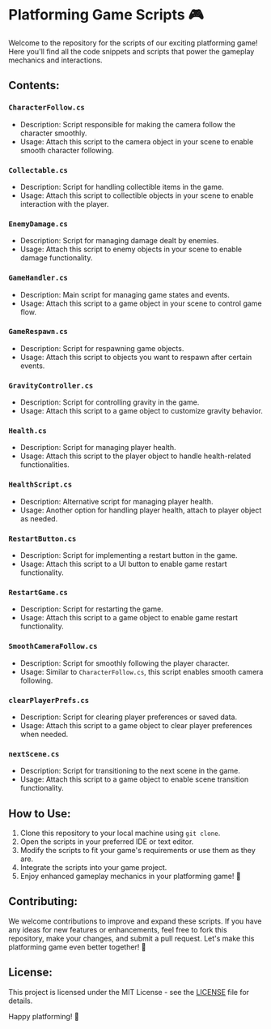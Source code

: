 # Platforming Game Scripts 🎮

Welcome to the repository for the scripts of our exciting platforming game! Here you'll find all the code snippets and scripts that power the gameplay mechanics and interactions.

## Contents:

### `CharacterFollow.cs`
- Description: Script responsible for making the camera follow the character smoothly.
- Usage: Attach this script to the camera object in your scene to enable smooth character following.

### `Collectable.cs`
- Description: Script for handling collectible items in the game.
- Usage: Attach this script to collectible objects in your scene to enable interaction with the player.

### `EnemyDamage.cs`
- Description: Script for managing damage dealt by enemies.
- Usage: Attach this script to enemy objects in your scene to enable damage functionality.

### `GameHandler.cs`
- Description: Main script for managing game states and events.
- Usage: Attach this script to a game object in your scene to control game flow.

### `GameRespawn.cs`
- Description: Script for respawning game objects.
- Usage: Attach this script to objects you want to respawn after certain events.

### `GravityController.cs`
- Description: Script for controlling gravity in the game.
- Usage: Attach this script to a game object to customize gravity behavior.

### `Health.cs`
- Description: Script for managing player health.
- Usage: Attach this script to the player object to handle health-related functionalities.

### `HealthScript.cs`
- Description: Alternative script for managing player health.
- Usage: Another option for handling player health, attach to player object as needed.

### `RestartButton.cs`
- Description: Script for implementing a restart button in the game.
- Usage: Attach this script to a UI button to enable game restart functionality.

### `RestartGame.cs`
- Description: Script for restarting the game.
- Usage: Attach this script to a game object to enable game restart functionality.

### `SmoothCameraFollow.cs`
- Description: Script for smoothly following the player character.
- Usage: Similar to `CharacterFollow.cs`, this script enables smooth camera following.

### `clearPlayerPrefs.cs`
- Description: Script for clearing player preferences or saved data.
- Usage: Attach this script to a game object to clear player preferences when needed.

### `nextScene.cs`
- Description: Script for transitioning to the next scene in the game.
- Usage: Attach this script to a game object to enable scene transition functionality.


## How to Use:

1. Clone this repository to your local machine using `git clone`.
2. Open the scripts in your preferred IDE or text editor.
3. Modify the scripts to fit your game's requirements or use them as they are.
4. Integrate the scripts into your game project.
5. Enjoy enhanced gameplay mechanics in your platforming game! 🚀

## Contributing:

We welcome contributions to improve and expand these scripts. If you have any ideas for new features or enhancements, feel free to fork this repository, make your changes, and submit a pull request. Let's make this platforming game even better together! 🤝

## License:

This project is licensed under the MIT License - see the [LICENSE](LICENSE) file for details.

Happy platforming! 🌟
